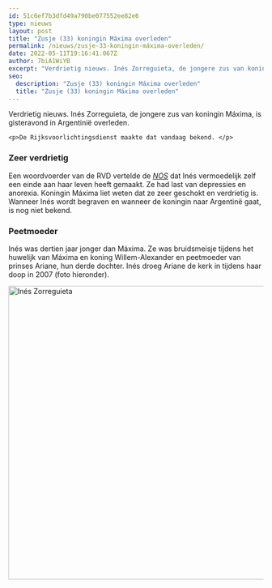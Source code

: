 ```yaml
---
id: 51c6ef7b3dfd49a790be077552ee82e6
type: nieuws
layout: post
title: "Zusje (33) koningin Máxima overleden"
permalink: /nieuws/zusje-33-koningin-máxima-overleden/
date: 2022-05-11T19:16:41.067Z
author: 7biA1WiYB
excerpt: "Verdrietig nieuws. Inés Zorreguieta, de jongere zus van koningin Máxima, is gisteravond in Argentinië overleden.  "
seo:
  description: "Zusje (33) koningin Máxima overleden"
  title: "Zusje (33) koningin Máxima overleden"
---
```

Verdrietig nieuws. Inés Zorreguieta, de jongere zus van koningin Máxima, is gisteravond in Argentinië overleden.  

    <p>De Rijksvoorlichtingsdienst maakte dat vandaag bekend. </p>
<h3>Zeer verdrietig</h3>
<p>Een woordvoerder van de RVD vertelde de <em><a href="https://nos.nl/artikel/2235429-zus-koningin-maxima-overleden.html" target="_blank">NOS</a> </em>dat Inés vermoedelijk zelf een einde aan haar leven heeft gemaakt. Ze had last van depressies en anorexia. Koningin Máxima liet weten dat ze zeer geschokt en verdrietig is. Wanneer Inés wordt begraven en wanneer de koningin naar Argentinë gaat, is nog niet bekend.</p>
<h3>Peetmoeder</h3>
<p>Inés was dertien jaar jonger dan Máxima. Ze was bruidsmeisje tijdens het huwelijk van Máxima en koning Willem-Alexander en peetmoeder van prinses Ariane, hun derde dochter. Inés droeg Ariane de kerk in tijdens haar doop in 2007 (foto hieronder). <div class="media media-element-container media-default"><div id="file-533637" class="file file-image file-image-jpeg">

        
  
  <div class="content">
    <img alt="Inés Zorreguieta" title="Foto: ANP" height="2325" width="3607" style="width: 900px; height: 580px;" class="media-element file-default" data-delta="1" src="https://7dagen.netlify.app/sites/default/files/ANP-6470954.jpg">  </div>

  
</div>
</div>  
